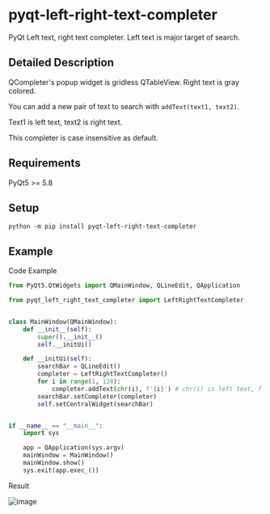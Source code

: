 # pyqt-left-right-text-completer
PyQt Left text, right text completer. Left text is major target of search.

## Detailed Description

QCompleter's popup widget is gridless QTableView. Right text is gray colored.

You can add a new pair of text to search with ```addText(text1, text2)```. 

Text1 is left text, text2 is right text.

This completer is case insensitive as default.

## Requirements
PyQt5 >= 5.8

## Setup
`python -m pip install pyqt-left-right-text-completer`

## Example
Code Example
```python
from PyQt5.QtWidgets import QMainWindow, QLineEdit, QApplication

from pyqt_left_right_text_completer import LeftRightTextCompleter


class MainWindow(QMainWindow):
    def __init__(self):
        super().__init__()
        self.__initUi()

    def __initUi(self):
        searchBar = QLineEdit()
        completer = LeftRightTextCompleter()
        for i in range(1, 128):
            completer.addText(chr(i), f'{i}') # chr(i) is left text, f'{i} is right text.
        searchBar.setCompleter(completer)
        self.setCentralWidget(searchBar)


if __name__ == "__main__":
    import sys

    app = QApplication(sys.argv)
    mainWindow = MainWindow()
    mainWindow.show()
    sys.exit(app.exec_())
```

Result

![image](https://user-images.githubusercontent.com/55078043/145187262-498b2862-6af7-4f6c-b8ef-cea3f19974ec.png)
